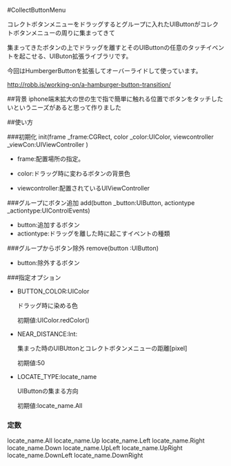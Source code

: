 #CollectButtonMenu

コレクトボタンメニューをドラッグするとグループに入れたUIButtonがコレクトボタンメニューの周りに集まってきて

集まってきたボタンの上でドラッグを離すとそのUIButtonの任意のタッチイベントを起こせる、UIButon拡張ライブラリです。

今回はHumbergerButtonを拡張してオーバーライドして使っています。

http://robb.is/working-on/a-hamburger-button-transition/

##背景
iphone端末拡大の世の生で指で簡単に触れる位置でボタンをタッチしたいというニーズがあると思って作りました

##使い方

###初期化
init(frame _frame:CGRect, color _color:UIColor, viewcontroller _viewCon:UIViewController )

- frame:配置場所の指定。

- color:ドラッグ時に変わるボタンの背景色

- viewcontroller:配置されているUIViewController

###グループにボタン追加
add(button _button:UIButton, actiontype _actiontype:UIControlEvents)

- button:追加するボタン
- actiontype:ドラッグを離した時に起こすイベントの種類


###グループからボタン除外
remove(button :UIButton)

- button:除外するボタン

###指定オプション

- BUTTON_COLOR:UIColor

  ドラッグ時に染める色

  初期値:UIColor.redColor()

- NEAR_DISTANCE:Int:

  集まった時のUIBUttonとコレクトボタンメニューの距離[pixel]

  初期値:50

- LOCATE_TYPE:locate_name
  
  UIButtonの集まる方向

  初期値:locate_name.All
### 定数
  locate_name.All
  locate_name.Up
  locate_name.Left
  locate_name.Right
  locate_name.Down
  locate_name.UpLeft
  locate_name.UpRight
  locate_name.DownLeft
  locate_name.DownRight

